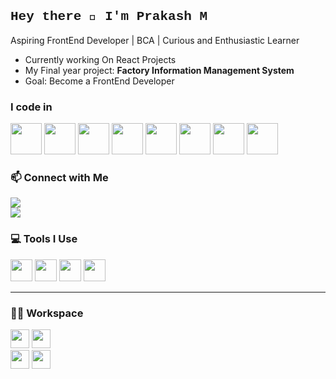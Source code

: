 ## <span style="font-family: 'Courier New', Courier, monospace;">Hey there 👋 I'm Prakash M</span>

Aspiring FrontEnd Developer | BCA | Curious and Enthusiastic Learner  

- Currently working On React Projects
- My Final year project: **Factory Information Management System**
- Goal: Become a FrontEnd Developer

### I code in
<img height="50" width="50" src="https://img.icons8.com/color/48/000000/python.png" /> <img height="50" width="50" src="https://img.icons8.com/color/48/000000/c-programming.png" /> <img height="50" width="50" src="https://img.icons8.com/color/48/000000/java-coffee-cup-logo.png" /> <img height="50" width="50" src="https://img.icons8.com/color/48/000000/html-5.png" /> <img height="50" width="50" src="https://img.icons8.com/color/48/000000/css3.png" /> <img height="50" width="50" src="https://img.icons8.com/color/48/000000/tailwindcss.png" />
<img height="50" width="50" src="https://img.icons8.com/color/48/000000/javascript.png"/> <img height="50" width="50" src="https://img.icons8.com/color/48/000000/react-native.png"/>

### 📫 Connect with Me
[<img src="https://img.shields.io/badge/LinkedIn-0077B5?style=for-the-badge&logo=linkedin&logoColor=white" />](https://www.linkedin.com/in/prakashm7)  
[<img src="https://img.shields.io/badge/GitHub-181717?style=for-the-badge&logo=github&logoColor=white" />](https://github.com/Prakash-734)

### 💻 Tools I Use
<img height="35" src="https://img.icons8.com/color/48/000000/visual-studio-code-2019.png"/> <img height="35" src="https://img.icons8.com/color/48/000000/git.png"/> <img height="35" src="https://img.icons8.com/dusk/64/000000/github.png"/> <img height="35" src="https://img.icons8.com/color/48/000000/canva.png"/> 

---

### 🧑‍💻 Workspace
<img height="30" src="https://img.shields.io/badge/Lenovo-IdeaPad_Slim_3-blue?style=for-the-badge&logo=lenovo&logoColor=white"/> <img height="30" src="https://img.shields.io/badge/Intel-i5_12450H-blue?style=for-the-badge&logo=intel&logoColor=white"/> <br/>
<img height="30" src="https://img.shields.io/badge/RAM-16GB-informational?style=for-the-badge"/> <img height="30" src="https://img.shields.io/badge/Windows_11-0078D6?style=for-the-badge&logo=windows&logoColor=white"/>
